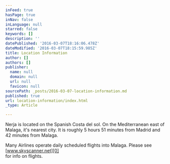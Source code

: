 ```yaml
---
inFeed: true
hasPage: true
inNav: false
inLanguage: null
starred: false
keywords: []
description: ''
datePublished: '2016-03-07T18:16:06.478Z'
dateModified: '2016-03-07T18:15:59.985Z'
title: Location Information
author: []
authors: []
publisher:
  name: null
  domain: null
  url: null
  favicon: null
sourcePath: _posts/2016-03-07-location-information.md
published: true
url: location-information/index.html
_type: Article

---
```

Nerja is located on the Spanish Costa del sol. On the Mediterranean east of Malaga, it's nearest city. It is roughly 5 hours 51 minutes from Madrid and 42 minutes from Malaga.

Many Airlines operate daily scheduled flights into Malaga. Please see [www.skyscanner.net][0]  
for info on flights.

[0]: http://www.skyscanner.net/